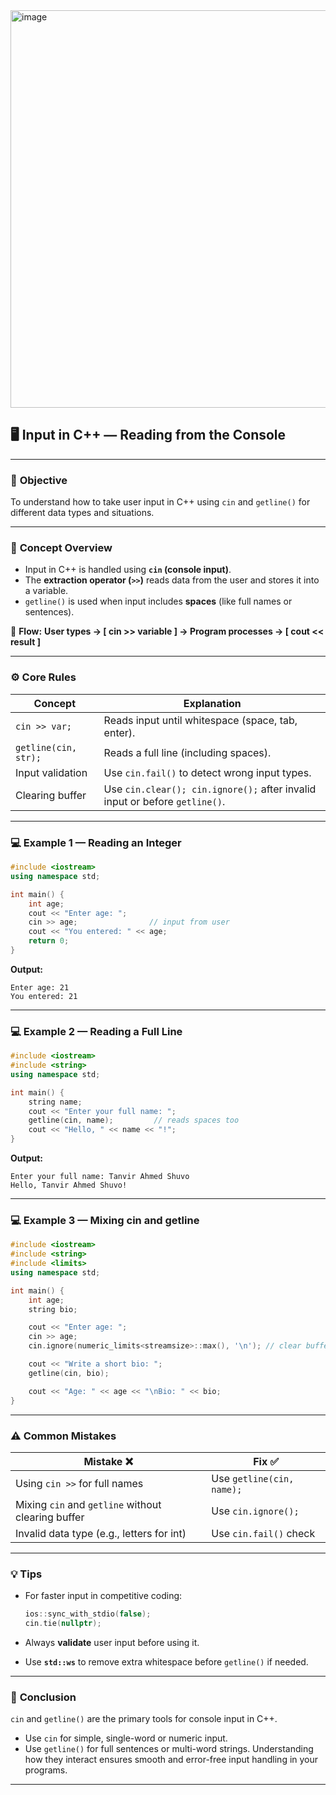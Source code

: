 <img width="1523" height="636" alt="image" src="https://github.com/user-attachments/assets/6b3b0655-bdba-46af-805e-0db1db01ab4d" />


## 🖥️ **Input in C++ — Reading from the Console**

---

### 🎯 **Objective**

To understand how to take user input in C++ using `cin` and `getline()` for different data types and situations.

---

### 🧠 **Concept Overview**

* Input in C++ is handled using **`cin` (console input)**.
* The **extraction operator (`>>`)** reads data from the user and stores it into a variable.
* `getline()` is used when input includes **spaces** (like full names or sentences).

🧩 **Flow:**
**User types → [ cin >> variable ] → Program processes → [ cout << result ]**

---

### ⚙️ **Core Rules**

| Concept              | Explanation                                                                 |
| -------------------- | --------------------------------------------------------------------------- |
| `cin >> var;`        | Reads input until whitespace (space, tab, enter).                           |
| `getline(cin, str);` | Reads a full line (including spaces).                                       |
| Input validation     | Use `cin.fail()` to detect wrong input types.                               |
| Clearing buffer      | Use `cin.clear(); cin.ignore();` after invalid input or before `getline()`. |

---

### 💻 **Example 1 — Reading an Integer**

```cpp
#include <iostream>
using namespace std;

int main() {
    int age;
    cout << "Enter age: ";
    cin >> age;                // input from user
    cout << "You entered: " << age;
    return 0;
}
```

**Output:**

```
Enter age: 21
You entered: 21
```

---

### 💻 **Example 2 — Reading a Full Line**

```cpp
#include <iostream>
#include <string>
using namespace std;

int main() {
    string name;
    cout << "Enter your full name: ";
    getline(cin, name);         // reads spaces too
    cout << "Hello, " << name << "!";
}
```

**Output:**

```
Enter your full name: Tanvir Ahmed Shuvo
Hello, Tanvir Ahmed Shuvo!
```

---

### 💻 **Example 3 — Mixing cin and getline**

```cpp
#include <iostream>
#include <string>
#include <limits>
using namespace std;

int main() {
    int age;
    string bio;

    cout << "Enter age: ";
    cin >> age; 
    cin.ignore(numeric_limits<streamsize>::max(), '\n'); // clear buffer

    cout << "Write a short bio: ";
    getline(cin, bio);

    cout << "Age: " << age << "\nBio: " << bio;
}
```

---

### ⚠️ **Common Mistakes**

| Mistake ❌                                          | Fix ✅                     |
| -------------------------------------------------- | ------------------------- |
| Using `cin >>` for full names                      | Use `getline(cin, name);` |
| Mixing `cin` and `getline` without clearing buffer | Use `cin.ignore();`       |
| Invalid data type (e.g., letters for int)          | Use `cin.fail()` check    |

---

### 💡 **Tips**

* For faster input in competitive coding:

  ```cpp
  ios::sync_with_stdio(false);
  cin.tie(nullptr);
  ```
* Always **validate** user input before using it.
* Use **`std::ws`** to remove extra whitespace before `getline()` if needed.

---

### 🧠 **Conclusion**

`cin` and `getline()` are the primary tools for console input in C++.

* Use `cin` for simple, single-word or numeric input.
* Use `getline()` for full sentences or multi-word strings.
  Understanding how they interact ensures smooth and error-free input handling in your programs.

---

